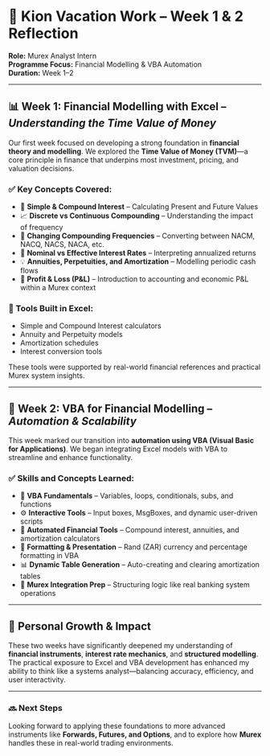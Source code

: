 # 🌱 Kion Vacation Work – Week 1 & 2 Reflection  
**Role:** Murex Analyst Intern  
**Programme Focus:** Financial Modelling & VBA Automation  
**Duration:** Week 1–2  

---

## 📊 Week 1: Financial Modelling with Excel – *Understanding the Time Value of Money*

Our first week focused on developing a strong foundation in **financial theory and modelling**. We explored the **Time Value of Money (TVM)**—a core principle in finance that underpins most investment, pricing, and valuation decisions.

### ✅ Key Concepts Covered:
- 💸 **Simple & Compound Interest** – Calculating Present and Future Values
- 📈 **Discrete vs Continuous Compounding** – Understanding the impact of frequency
- 🔁 **Changing Compounding Frequencies** – Converting between NACM, NACQ, NACS, NACA, etc.
- 🎯 **Nominal vs Effective Interest Rates** – Interpreting annualized returns
- 💡 **Annuities, Perpetuities, and Amortization** – Modelling periodic cash flows
- 💼 **Profit & Loss (P&L)** – Introduction to accounting and economic P&L within a Murex context

### 🔧 Tools Built in Excel:
- Simple and Compound Interest calculators
- Annuity and Perpetuity models
- Amortization schedules
- Interest conversion tools

These tools were supported by real-world financial references and practical Murex system insights.

---

## 🤖 Week 2: VBA for Financial Modelling – *Automation & Scalability*

This week marked our transition into **automation using VBA (Visual Basic for Applications)**. We began integrating Excel models with VBA to streamline and enhance functionality.

### ✅ Skills and Concepts Learned:
- 🧠 **VBA Fundamentals** – Variables, loops, conditionals, subs, and functions
- ⚙️ **Interactive Tools** – Input boxes, MsgBoxes, and dynamic user-driven scripts
- 📄 **Automated Financial Tools** – Compound interest, annuities, and amortization calculators
- 💱 **Formatting & Presentation** – Rand (ZAR) currency and percentage formatting in VBA
- 📊 **Dynamic Table Generation** – Auto-creating and clearing amortization tables
- 💼 **Murex Integration Prep** – Structuring logic like real banking system operations

---

## 🎯 Personal Growth & Impact

These two weeks have significantly deepened my understanding of **financial instruments**, **interest rate mechanics**, and **structured modelling**. The practical exposure to Excel and VBA development has enhanced my ability to think like a systems analyst—balancing accuracy, efficiency, and user interactivity.

---

### 🔜 Next Steps
Looking forward to applying these foundations to more advanced instruments like **Forwards, Futures, and Options**, and to explore how **Murex** handles these in real-world trading environments.

